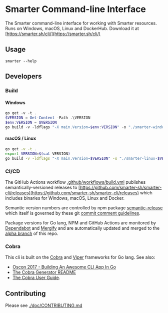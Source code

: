 # Smarter Command-line Interface

The Smarter command-line interface for working with Smarter resources. Runs on Windows, macOS, Linux and DockerHub.
Download it at [https://smarter.sh/cli/](https://smarter.sh/cli/)

## Usage

```console
smarter --help
```

## Developers

### Build

#### Windows

```powershell
go get -v -t .
$VERSION = Get-Content -Path .\VERSION
$env:VERSION = $VERSION
go build -v -ldflags "-X main.Version=$env:VERSION" -o "./smarter-windows-${env:VERSION}.exe"
```

#### macOS / Linux

```bash
go get -v -t .
export VERSION=$(cat VERSION)
go build -v -ldflags "-X main.Version=$VERSION" -o "./smarter-linux-$VERSION"
```

### CI/CD

The GitHub Actions workflow [.github/workflows/build.yml](./.github/workflows/build.yml) publishes semantically-versioned releases to [https://github.com/smarter-sh/smarter-cli/releases](https://github.com/smarter-sh/smarter-cli/releases) which includes binaries for Windows, macOS, Linux and Docker.

Semantic version numbers are controlled by npm package [semantic-release](https://www.npmjs.com/package/semantic-release) which itself is governed by these git [commit comment guidelines](./doc/SEMANTIC_VERSIONING.md).

Package versions for Go lang, NPM and GitHub Actions are monitored by [Dependabot](https://docs.github.com/en/code-security/dependabot) and [Mergify](https://mergify.com/) and are automatically updated and merged to the [alpha branch](https://github.com/smarter-sh/smarter-cli/tree/alpha) of this repo.

### Cobra

This cli is built on the [Cobra](https://github.com/spf13/cobra) and [Viper](https://github.com/spf13/viper) frameworks for Go lang. See also:

- [Oscon 2017 - Building An Awesome CLI App In Go](https://spf13.com/presentation/building-an-awesome-cli-app-in-go-oscon/)
- [The Cobra Generator README](https://github.com/spf13/cobra-cli/blob/main/README.md)
- [The Cobra User Guide](https://github.com/spf13/cobra/blob/main/site/content/user_guide.md).

## Contributing

Please see [./doc/CONTRIBUTING.md](./doc/CONTRIBUTING.md)

